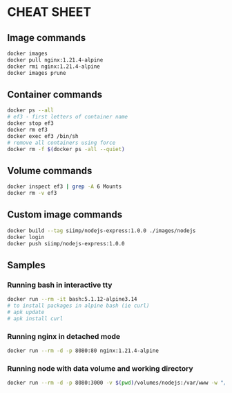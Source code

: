 # CHEAT SHEET

## Image commands
```bash
docker images
docker pull nginx:1.21.4-alpine
docker rmi nginx:1.21.4-alpine
docker images prune
```

## Container commands
```bash
docker ps --all
# ef3 - first letters of container name
docker stop ef3
docker rm ef3
docker exec ef3 /bin/sh
# remove all containers using force
docker rm -f $(docker ps -all --quiet)
```

## Volume commands
```bash
docker inspect ef3 | grep -A 6 Mounts
docker rm -v ef3
```

## Custom image commands
```bash
docker build --tag siimp/nodejs-express:1.0.0 ./images/nodejs
docker login
docker push siimp/nodejs-express:1.0.0
```

## Samples

### Running bash in interactive tty
```bash
docker run --rm -it bash:5.1.12-alpine3.14
# to install packages in alpine bash (ie curl)
# apk update
# apk install curl
```

### Running nginx in detached mode
```bash
docker run --rm -d -p 8080:80 nginx:1.21.4-alpine
```

### Running node with data volume and working directory
```bash
docker run --rm -d -p 8080:3000 -v $(pwd)/volumes/nodejs:/var/www -w "/var/www" node:17.3.0-alpine3.12 node app.js
```





